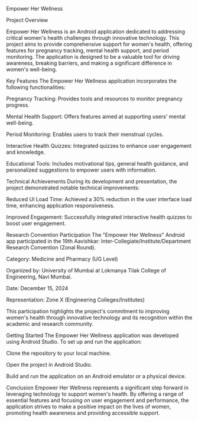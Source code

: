 Empower Her Wellness


Project Overview

Empower Her Wellness is an Android application dedicated to addressing critical women's health challenges through innovative technology. This project aims to provide comprehensive support for women's health, offering features for pregnancy tracking, mental health support, and period monitoring. The application is designed to be a valuable tool for driving awareness, breaking barriers, and making a significant difference in women's well-being.

Key Features
The Empower Her Wellness application incorporates the following functionalities:

Pregnancy Tracking: Provides tools and resources to monitor pregnancy progress.

Mental Health Support: Offers features aimed at supporting users' mental well-being.

Period Monitoring: Enables users to track their menstrual cycles.

Interactive Health Quizzes: Integrated quizzes to enhance user engagement and knowledge.

Educational Tools: Includes motivational tips, general health guidance, and personalized suggestions to empower users with information.

Technical Achievements
During its development and presentation, the project demonstrated notable technical improvements:

Reduced UI Load Time: Achieved a 30% reduction in the user interface load time, enhancing application responsiveness.

Improved Engagement: Successfully integrated interactive health quizzes to boost user engagement.

Research Convention Participation
The "Empower Her Wellness" Android app participated in the 19th Aavishkar: Inter-Collegiate/Institute/Department Research Convention (Zonal Round).

Category: Medicine and Pharmacy (UG Level)

Organized by: University of Mumbai at Lokmanya Tilak College of Engineering, Navi Mumbai.

Date: December 15, 2024

Representation: Zone X (Engineering Colleges/Institutes)

This participation highlights the project's commitment to improving women's health through innovative technology and its recognition within the academic and research community.

Getting Started
The Empower Her Wellness application was developed using Android Studio. To set up and run the application:

Clone the repository to your local machine.

Open the project in Android Studio.

Build and run the application on an Android emulator or a physical device.

Conclusion
Empower Her Wellness represents a significant step forward in leveraging technology to support women's health. By offering a range of essential features and focusing on user engagement and performance, the application strives to make a positive impact on the lives of women, promoting health awareness and providing accessible support.
